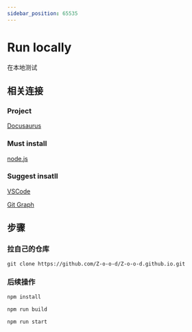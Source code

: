 ```yaml
---
sidebar_position: 65535
---
```


# Run locally

在本地测试


## 相关连接

### Project

[Docusaurus](https://docusaurus.io/)

### Must install

[node.js](https://nodejs.org/)

### Suggest insatll

[VSCode](https://code.visualstudio.com/)

[Git Graph](https://marketplace.visualstudio.com/items?itemName=mhutchie.git-graph)




## 步骤

### 拉自己的仓库

```
git clone https://github.com/Z-o-o-d/Z-o-o-d.github.io.git
```


### 后续操作


```sh
npm install

npm run build

npm run start
```

